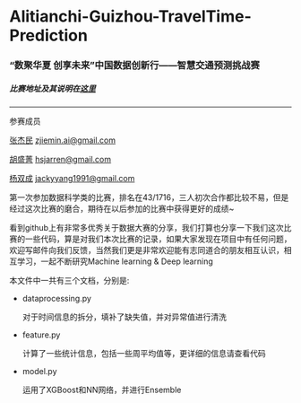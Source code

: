 # Alitianchi-Guizhou-TravelTime-Prediction

### “数聚华夏 创享未来”中国数据创新行——智慧交通预测挑战赛


##### 比赛地址及其说明在[这里](https://tianchi.aliyun.com/competition/introduction.htm?spm=5176.100066.0.0.27d9fc3fci6mum&raceId=231598)

****
参赛成员

[张杰民](https://github.com/DB-jiemin) zjiemin.ai@gmail.com

[胡盛菁](https://github.com/Hushengjing) hsjarren@gmail.com

[杨双成](https://github.com/jackyang27) jackyyang1991@gmail.com


第一次参加数据科学类的比赛，排名在43/1716，三人初次合作都比较不易，但是经过这次比赛的磨合，期待在以后参加的比赛中获得更好的成绩~

看到github上有非常多优秀关于数据大赛的分享，我们打算也分享一下我们这次比赛的一些代码，算是对我们本次比赛的记录，如果大家发现在项目中有任何问题，欢迎写邮件向我们反馈，当然我们更是非常欢迎能有志同道合的朋友相互认识，相互学习，一起不断研究Machine learning & Deep learning

本文件中一共有三个文档，分别是:

* dataprocessing.py 
 
	对于时间信息的拆分，填补了缺失值，并对异常值进行清洗
* feature.py  


	计算了一些统计信息，包括一些周平均值等，更详细的信息请查看代码
* model.py

	运用了XGBoost和NN网络，并进行Ensemble